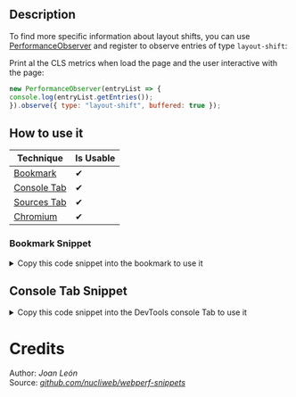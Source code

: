 ## Description

To find more specific information about layout shifts, you can use [PerformanceObserver](https://developer.mozilla.org/docs/Web/API/PerformanceObserver) and register to observe entries of type `layout-shift`:

Print al the CLS metrics when load the page and the user interactive with the page:

```js
new PerformanceObserver(entryList => {
console.log(entryList.getEntries());
}).observe({ type: "layout-shift", buffered: true });
```

## How to use it

<!-- START-HOW_TO[bookmark,console-tab,sources-tab,chromium] -->


| Technique   | Is Usable  |
| ----------- | ---------- |
| [Bookmark](https://github.com/push-based/web-performance-tools/blob/main/docs/how-to-use-it-with-bookmarks) |      ✔    | 
| [Console Tab](https://github.com/push-based/web-performance-tools/blob/main/docs/how-to-use-it-with-console-tab.md) |      ✔    | 
| [Sources Tab](https://github.com/push-based/web-performance-tools/blob/main/docs/how-to-use-it-with-sources-tab.md) |      ✔    | 
| [Chromium](https://github.com/push-based/web-performance-tools/blob/main/docs/how-to-use-it-with-chromium.md)       |      ✔    |
    


### Bookmark Snippet



<details>

<summary>Copy this code snippet into the bookmark to use it</summary>


```javascript

javascript:(() => {function genColor() {
    let n = (Math.random() * 0xfffff * 1000000).toString(16);
    return "#" + n.slice(0, 6);
}
// console.log(shifts) to see full list of shifts above threshold
const shifts = [];
// threshold ex: 0.05
// Layout Shifts will be grouped by color.
// All nodes attributed to the shift will have a border with the corresponding color
// Shift value will be added above parent node.
// Will have all details related to that shift in dropdown
// Useful for single page applications and finding shifts after initial load
function findShifts(threshold) {
    return new PerformanceObserver((list) => {
        list.getEntries().forEach((entry) => {
            if (entry.value > threshold && !entry.hadRecentInput) {
                const color = genColor();
                shifts.push(entry);
                console.log(shifts);
                const valueNode = document.createElement("details");
                valueNode.innerHTML = `
<summary>Layout Shift: ${entry.value}</summary>
<pre>${JSON.stringify(entry, null, 2)}</pre>
`;
                valueNode.style = `color: ${color};`;
                entry.sources.forEach((source) => {
                    source.node.parentNode.insertBefore(valueNode, source.node);
                    source.node.style = `border: 2px ${color} solid`;
                });
            }
        });
    });
}
findShifts(0.05).observe({ entryTypes: ["layout-shift"] });
})()
``` 




</details>



## Console Tab Snippet

<details>

<summary>Copy this code snippet into the DevTools console Tab to use it</summary>


```javascript

function genColor() {
    let n = (Math.random() * 0xfffff * 1000000).toString(16);
    return "#" + n.slice(0, 6);
}
// console.log(shifts) to see full list of shifts above threshold
const shifts = [];
// threshold ex: 0.05
// Layout Shifts will be grouped by color.
// All nodes attributed to the shift will have a border with the corresponding color
// Shift value will be added above parent node.
// Will have all details related to that shift in dropdown
// Useful for single page applications and finding shifts after initial load
function findShifts(threshold) {
    return new PerformanceObserver((list) => {
        list.getEntries().forEach((entry) => {
            if (entry.value > threshold && !entry.hadRecentInput) {
                const color = genColor();
                shifts.push(entry);
                console.log(shifts);
                const valueNode = document.createElement("details");
                valueNode.innerHTML = `
<summary>Layout Shift: ${entry.value}</summary>
<pre>${JSON.stringify(entry, null, 2)}</pre>
`;
                valueNode.style = `color: ${color};`;
                entry.sources.forEach((source) => {
                    source.node.parentNode.insertBefore(valueNode, source.node);
                    source.node.style = `border: 2px ${color} solid`;
                });
            }
        });
    });
}
findShifts(0.05).observe({ entryTypes: ["layout-shift"] });

``` 




</details>




<!-- END-HOW_TO -->
























































































# Credits

Author: _Joan León_  
Source: _[github.com/nucliweb/webperf-snippets](https://github.com/nucliweb/webperf-snippets/blob/main/README.md#first-and-third-party-script-info)_  

